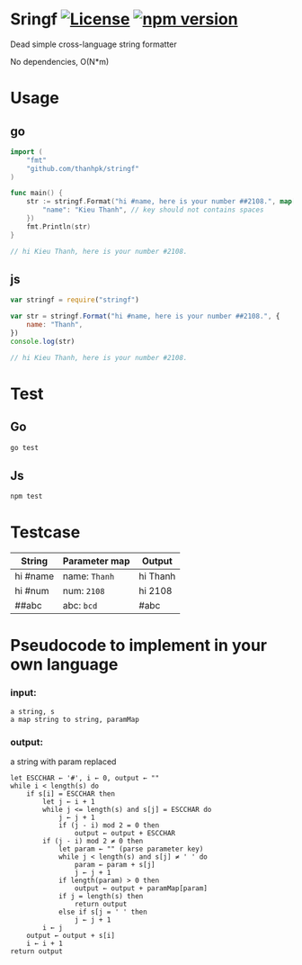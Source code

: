 # Sringf [![License](https://img.shields.io/badge/License-Apache%202.0-blue.svg)](https://opensource.org/licenses/Apache-2.0) [![npm version](https://badge.fury.io/js/stringf.svg)](https://badge.fury.io/js/stringf)
Dead simple cross-language string formatter

No dependencies, O(N*m)

# Usage
## go
```go
import (
	"fmt"
	"github.com/thanhpk/stringf"
)

func main() {
	str := stringf.Format("hi #name, here is your number ##2108.", map[string]string{
		"name": "Kieu Thanh", // key should not contains spaces
	})
	fmt.Println(str)
}

// hi Kieu Thanh, here is your number #2108.
```

## js
```js
var stringf = require("stringf")

var str = stringf.Format("hi #name, here is your number ##2108.", {
	name: "Thanh",
})
console.log(str)

// hi Kieu Thanh, here is your number #2108.
```

# Test
## Go
```sh
go test
```

## Js
```sh
npm test
```

# Testcase
| String    | Parameter map | Output    |
|-----------|---------------|-----------|
| hi #name  | name: `Thanh` | hi Thanh  |
| hi #num   | num: `2108`   | hi 2108   |
| ##abc     | abc: `bcd`    | #abc      |

# Pseudocode to implement in your own language

### input:
	a string, s
	a map string to string, paramMap
### output:
  a string with param replaced

```
let ESCCHAR ← '#', i ← 0, output ← ""
while i < length(s) do
	if s[i] = ESCCHAR then
		let j ← i + 1
		while j <= length(s) and s[j] = ESCCHAR do
			j ← j + 1
			if (j - i) mod 2 = 0 then
				output ← output + ESCCHAR
		if (j - i) mod 2 ≠ 0 then
			let param ← "" (parse parameter key)
			while j < length(s) and s[j] ≠ ' ' do
				param ← param + s[j]
				j ← j + 1
			if length(param) > 0 then
				output ← output + paramMap[param]
			if j = length(s) then
				return output
			else if s[j = ' ' then
				j ← j + 1
		i ← j
	output ← output + s[i]
	i ← i + 1
return output
```
